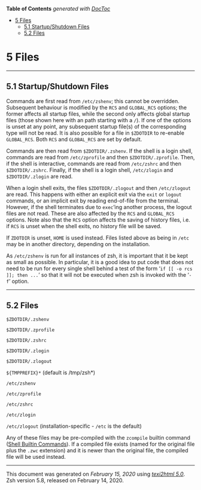 <!-- START doctoc generated TOC please keep comment here to allow auto update -->
<!-- DON'T EDIT THIS SECTION, INSTEAD RE-RUN doctoc TO UPDATE -->
**Table of Contents**  *generated with [DocToc](https://github.com/thlorenz/doctoc)*

- [5 Files](#5-files)
  - [5.1 Startup/Shutdown Files](#51-startupshutdown-files)
  - [5.2 Files](#52-files)

<!-- END doctoc generated TOC please keep comment here to allow auto update -->

<span id="Files"></span> <span id="Files-1"></span>

# 5 Files

-----

<span id="Startup_002fShutdown-Files"></span>

## 5.1 Startup/Shutdown Files

<span id="index-files_002c-startup"></span>
<span id="index-startup-files"></span>
<span id="index-files_002c-shutdown"></span>
<span id="index-shutdown-files"></span>
<span id="index-RCS_002c-use-of"></span>
<span id="index-GLOBAL_005fRCS_002c-use-of"></span>
<span id="index-NO_005fRCS_002c-use-of"></span>
<span id="index-NO_005fGLOBAL_005fRCS_002c-use-of"></span>
<span id="index-ZDOTDIR_002c-use-of"></span>
<span id="index-zshenv"></span>

Commands are first read from `/etc/zshenv`; this cannot be overridden.
Subsequent behaviour is modified by the `RCS` and `GLOBAL_RCS` options;
the former affects all startup files, while the second only affects
global startup files (those shown here with an path starting with a
`/`). If one of the options is unset at any point, any subsequent
startup file(s) of the corresponding type will not be read. It is also
possible for a file in `$ZDOTDIR` to re-enable `GLOBAL_RCS`. Both `RCS`
and `GLOBAL_RCS` are set by default.

Commands are then read from `$ZDOTDIR/.zshenv`.
<span id="index-LOGIN_002c-use-of"></span>
<span id="index-zprofile"></span> If the shell is a login shell,
commands are read from `/etc/zprofile` and then `$ZDOTDIR/.zprofile`.
<span id="index-zshrc"></span> Then, if the shell is interactive,
commands are read from `/etc/zshrc` and then `$ZDOTDIR/.zshrc`.
<span id="index-zlogin"></span> Finally, if the shell is a login shell,
`/etc/zlogin` and `$ZDOTDIR/.zlogin` are read.

<span id="index-zlogout"></span>

When a login shell exits, the files `$ZDOTDIR/.zlogout` and then
`/etc/zlogout` are read. This happens with either an explicit exit via
the `exit` or `logout` commands, or an implicit exit by reading
end-of-file from the terminal. However, if the shell terminates due to
`exec`’ing another process, the logout files are not read. These are
also affected by the `RCS` and `GLOBAL_RCS` options. Note also that the
`RCS` option affects the saving of history files, i.e. if `RCS` is unset
when the shell exits, no history file will be saved.

<span id="index-HOME_002c-use-of"></span>

If `ZDOTDIR` is unset, `HOME` is used instead. Files listed above as
being in `/etc` may be in another directory, depending on the
installation.

As `/etc/zshenv` is run for all instances of zsh, it is important that
it be kept as small as possible. In particular, it is a good idea to put
code that does not need to be run for every single shell behind a test
of the form ‘`if [[ -o rcs ]]; then ...`’ so that it will not be
executed when zsh is invoked with the ‘`-f`’ option.

-----

<span id="Files-2"></span>

## 5.2 Files

<span id="index-files-used"></span>

`$ZDOTDIR/.zshenv`

`$ZDOTDIR/.zprofile`

`$ZDOTDIR/.zshrc`

`$ZDOTDIR/.zlogin`

`$ZDOTDIR/.zlogout`

`${TMPPREFIX}*` (default is /tmp/zsh\*)

`/etc/zshenv`

`/etc/zprofile`

`/etc/zshrc`

`/etc/zlogin`

`/etc/zlogout` (installation-specific - `/etc` is the default)

  

Any of these files may be pre-compiled with the `zcompile` builtin
command ([Shell Builtin
Commands](Shell-Builtin-Commands.html#Shell-Builtin-Commands)). If a
compiled file exists (named for the original file plus the `.zwc`
extension) and it is newer than the original file, the compiled file
will be used instead.

-----

This document was generated on *February 15, 2020* using
[*texi2html 5.0*](http://www.nongnu.org/texi2html/).  
Zsh version 5.8, released on February 14, 2020.
